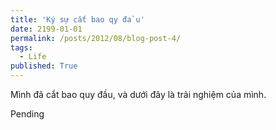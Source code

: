 ```yaml
---
title: 'Ký sự cắt bao qy đa`u'
date: 2199-01-01
permalink: /posts/2012/08/blog-post-4/
tags:
  - Life
published: True
---
```


Mình đã cắt bao quy đầu, và dưới đây là trải nghiệm của mình.

Pending